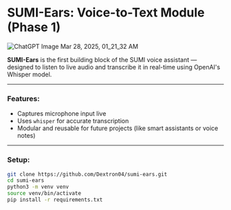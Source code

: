 # SUMI-Ears: Voice-to-Text Module (Phase 1)

![ChatGPT Image Mar 28, 2025, 01_21_32 AM](https://github.com/user-attachments/assets/b048d12f-506e-416a-bd91-6d7d863997a7)


**SUMI-Ears** is the first building block of the SUMI voice assistant — designed to listen to live audio and transcribe it in real-time using OpenAI's Whisper model.

---

### Features:

- Captures microphone input live
- Uses `whisper` for accurate transcription
- Modular and reusable for future projects (like smart assistants or voice notes)

---

### Setup:

```bash
git clone https://github.com/Dextron04/sumi-ears.git
cd sumi-ears
python3 -m venv venv
source venv/bin/activate
pip install -r requirements.txt
```
